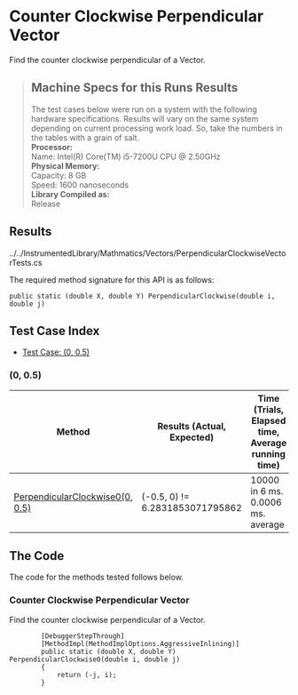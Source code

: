 # Counter Clockwise Perpendicular Vector

Find the counter clockwise perpendicular of a Vector.

> ## Machine Specs for this Runs Results
> The test cases below were run on a system with the following hardware specifications. Results will vary on the same system depending on current processing work load. So, take the numbers in the tables with a grain of salt.  
> **Processor:**  
> Name: Intel(R) Core(TM) i5-7200U CPU @ 2.50GHz  
  > **Physical Memory:**  
> Capacity: 8 GB  
> Speed: 1600 nanoseconds  
  > **Library Compiled as:**  
> Release  

## Results

../../InstrumentedLibrary/Mathmatics/Vectors/PerpendicularClockwiseVectorTests.cs

The required method signature for this API is as follows:

```CSharp
public static (double X, double Y) PerpendicularClockwise(double i, double j)
```

## Test Case Index

- [Test Case: (0, 0.5)](#0,-0.5)

### (0, 0.5)

| Method | Results (Actual, Expected) | Time (Trials, Elapsed time, Average running time) | Notes |
|---|---|---|---|
| [PerpendicularClockwise0(0, 0.5)](#Counter-Clockwise-Perpendicular-Vector) | (-0.5, 0) != 6.2831853071795862 | 10000 in 6 ms. 0.0006 ms. average |  |

## The Code

The code for the methods tested follows below.

### Counter Clockwise Perpendicular Vector

Find the counter clockwise perpendicular of a Vector.  

```CSharp
        [DebuggerStepThrough]
        [MethodImpl(MethodImplOptions.AggressiveInlining)]
        public static (double X, double Y) PerpendicularClockwise0(double i, double j)
        {
            return (-j, i);
        }
```

